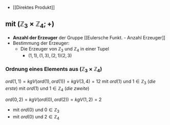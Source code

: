 - [[Direktes Produkt]]

## mit $(\mathbb{Z}_{3} \times \mathbb{Z}_{4};+)$
- **Anzahl der Erzeuger** der Gruppe [[Eulersche Funkt. - Anzahl Erzeuger]]
- Bestimmung der Erzeuger: 
	- Die Erzeuger von $\mathbb{Z}_{3}$ und $\mathbb{Z}_{4}$ in einer Tupel
		- $(1,1), (1,3), (2,1) (2,3)$

### Ordnung eines Elements aus $(\mathbb{Z}_{3} \times \mathbb{Z}_{4})$
$ord(1,1)=kgV(ord(1), ord(1))=kgV(3,4)=12$
	mit $ord(1) \text{ und } 1 \in  \mathbb{Z}_{3}$ (*die erste*)
 	 mit $ord(1) \text{ und } 1 \in \mathbb{Z}_{4}$ (*die zweite*)

$ord(0,2)=kgV(ord(0),ord(2))=kgV(1, 2)=2$
- mit $ord(0) \text{ und } 0 \in \mathbb{Z}_{3}$
- mit $ord(0) \text{ und } 2 \in \mathbb{Z}_{4}$
